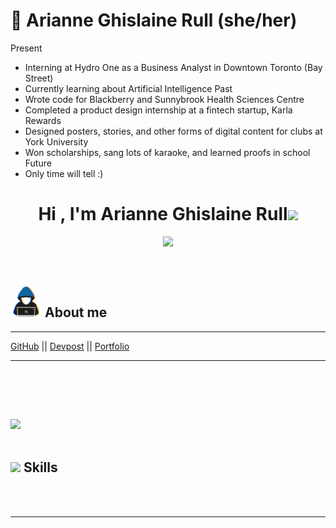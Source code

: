 
🎯 Arianne Ghislaine Rull (she/her)
============

Present
- Interning at Hydro One as a Business Analyst in Downtown Toronto (Bay Street)
- Currently learning about Artificial Intelligence 
Past
- Wrote code for Blackberry and Sunnybrook Health Sciences Centre
- Completed a product design internship at a fintech startup, Karla Rewards 
- Designed posters, stories, and other forms of digital content for clubs at York University
- Won scholarships, sang lots of karaoke, and learned proofs in school
Future
- Only time will tell :) 


<h1 align="center"><b>Hi , I'm Arianne Ghislaine Rull</b><img src="https://media.giphy.com/media/hvRJCLFzcasrR4ia7z/giphy.gif" width="35"></h1>
<!--  -->
<p align="center">
  <a href="https://github.com/DenverCoder1/readme-typing-svg"><img src="https://readme-typing-svg.herokuapp.com?font=Time+New+Roman&color=cyan&size=25&center=true&vCenter=true&width=600&height=100&lines=Hello World..&hearts;++;Computer+Science+Student,;Bookworm,;Hackathon+Enthusiast,;Loves+to+build+cool+stuff+and+fix+problems+<3"></a>
</p>


<br>



	
## <picture><img src = "https://github.com/0xAbdulKhalid/0xAbdulKhalid/raw/main/assets/mdImages/about_me.gif" width = 50px></picture> **About me**


-------------------     ----------------------------
[GitHub](https://github.com/arianneghislainerull) ||
[Devpost](https://devpost.com/arianneghislaine) || [Portfolio](https://ariannerullcodes.netlify.app/)
-------------------     ----------------------------

<br>

<br><br>

<img src="https://user-images.githubusercontent.com/73097560/115834477-dbab4500-a447-11eb-908a-139a6edaec5c.gif"><br><br>

## <img src="https://media2.giphy.com/media/QssGEmpkyEOhBCb7e1/giphy.gif?cid=ecf05e47a0n3gi1bfqntqmob8g9aid1oyj2wr3ds3mg700bl&rid=giphy.gif" width ="25"><b> Skills</b>
<br>

<br>

---

<br>

